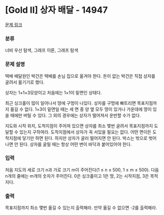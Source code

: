 # [Gold II] 상자 배달 - 14947 

[문제 링크](https://www.acmicpc.net/problem/14947) 

### 분류

너비 우선 탐색, 그래프 이론, 그래프 탐색

### 문제 설명

<p>택배 배달원인 박건은 택배를 손님 집으로 옮겨야 한다. 돈이 없는 박건은 직접 상자를 굴려서 옮기기로 했다.</p>

<p>상자는 1×1×3모양이고 처음에는 1×1이 밑면인 상태다.</p>

<p>최근 싱크홀이 많이 일어나서 땅에 구멍이 나있다. 상자를 구멍에 빠트리면 목표지점까지 옮길 수 없다. 1×3이 밑면일 때는 세 면 중 양 옆 모두 땅이 있거나 가운데에 땅이 있을 때에만 버틸 수 있다. 그 외의 경우에는 상자가 떨어져서 운반할 수가 없다.</p>

<p>지도와 시작 위치, 도착지점이 주어져 있으면 상자를 최소 몇번 굴려서  목표지점까지 도달할 수 있는지 구하여라. 도착지점에서 상자가 꼭 서있을 필요는 없다. 어떤 면이든 도착지점에 닿기만 하면 된다. 하지만 상자가 굴러 떨어지면 안 된다. 박스는 밖으로 벗어나면 안 된다. 상자를 굴릴 때는 항상 어떤 변이 바닥과 붙어있어야 한다.</p>

### 입력 

 <p>처음 지도의 세로 크기 n과 가로 크기 m이 주어진다(1 ≤ n ≤ 500, 1 ≤ m ≤ 500). 다음 n개의 줄에는 m개의 숫자가 주어진다. 0은 싱크홀이고 1은 땅, 2는 시작지점, 3은 목적지다.</p>

### 출력 

 <p>목표지점까지 최소 몇번 옮길 수 있는지 출력해라. 만약 옮길 수 없으면 -2를 출력해라.</p>

